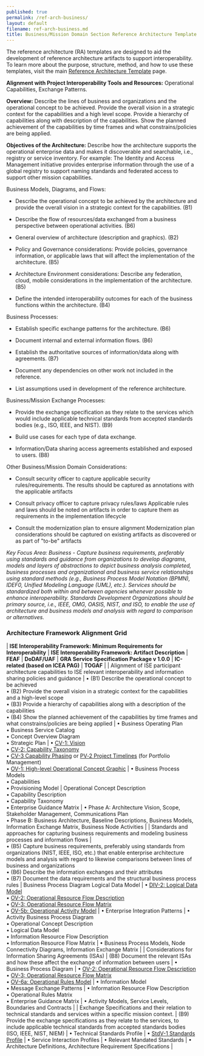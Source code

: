 ```yaml
---
published: true
permalink: /ref-arch-business/
layout: default
filename: ref-arch-business.md
title: Business/Mission Domain Section Reference Architecture Template
---
```


The reference architecture (RA) templates are designed to aid the development of reference architecture artifacts to support interoperability. To learn more about the purpose, structure, method, and how to use these templates, visit the main [Reference Architecture Template](/ref-arch-template) page.

**Alignment with Project Interoperability Tools and Resources:** Operational Capabilities, Exchange Patterns.

**Overview:** Describe the lines of business and organizations and the operational concept to be achieved. Provide the overall vision in a strategic context for the capabilities and a high level scope. Provide a hierarchy of capabilities along with description of the capabilities. Show the planned achievement of the capabilities by time frames and what constrains/policies are being applied.

**Objectives of the Architecture:** Describe how the architecture supports the operational enterprise data and makes it discoverable and searchable, i.e., registry or service inventory. For example: The Identity and Access Management initiative provides enterprise information through the use of a global registry to support naming standards and federated access to support other mission capabilities.

Business Models, Diagrams, and Flows:

* Describe the operational concept to be achieved by the architecture and provide the overall vision in a strategic context for the capabilities. (B1)

* Describe the flow of resources/data exchanged from a business perspective between operational activities. (B6)

* General overview of architecture (description and graphics). (B2)

* Policy and Governance considerations: Provide policies, governance information, or applicable laws that will affect the implementation of the architecture. (B5)

* Architecture Environment considerations: Describe any federation, cloud, mobile considerations in the implementation of the architecture. (B5)

* Define the intended interoperability outcomes for each of the business functions within the architecture. (B4)

Business Processes:

* Establish specific exchange patterns for the architecture. (B6)

* Document internal and external information flows. (B6)

* Establish the authoritative sources of information/data along with agreements. (B7)

* Document any dependencies on other work not included in the reference.

* List assumptions used in development of the reference architecture.

Business/Mission Exchange Processes:

* Provide the exchange specification as they relate to the services which would include applicable technical standards from accepted standards bodies (e.g., ISO, IEEE, and NIST). (B9)

* Build use cases for each type of data exchange.

* Information/Data sharing access agreements established and exposed to users. (B8)

Other Business/Mission Domain Considerations:

* Consult security officer to capture applicable security rules/requirements. The results should be captured as annotations with the applicable artifacts

* Consult privacy officer to capture privacy rules/laws Applicable rules and laws should be noted on artifacts in order to capture them as requirements in the implementation lifecycle

* Consult the modernization plan to ensure alignment Modernization plan considerations should be captured on existing artifacts as discovered or as part of "to-be" artifacts

*Key Focus Area: Business - Capture business requirements, preferably using standards and guidance from organizations to develop diagrams, models and layers of abstractions to depict business analysis completed, business processes and organizational and business service relationships using standard methods (e.g., Business Process Model Notation (BPMN), IDEF0, Unified Modeling Language (UML), etc.). Services should be standardized both within and between agencies whenever possible to enhance interoperability. Standards Development Organizations should be primary source, i.e., IEEE, OMG, OASIS, NIST, and ISO, to enable the use of architecture and business models and analysis with regard to comparison or alternatives.*

### Architecture Framework Alignment Grid

| **ISE Interoperability Framework: Minimum Requirements for Interoperability** | **ISE Interoperability Framework: Artifact Description** | **FEAF** | **DoDAF/UAF** | **GRA Service Specification Package v 1.0.0** | **IC-related (based on ICEA PAG)** | **TOGAF** |
| Alignment of ISE participant architecture capabilities to ISE relevant interoperability and information sharing policies and guidance | • (B1) Describe the operational concept to be achieved <br/> • (B2) Provide the overall vision in a strategic context for the capabilities and a high-level scope <br/> • (B3) Provide a hierarchy of capabilities along with a description of the capabilities <br/> • (B4) Show the planned achievement of the capabilities by time frames and what constrains/policies are being applied | • Business Operating Plan <br/> • Business Service Catalog <br/> • Concept Overview Diagram <br/> • Strategic Plan | • [CV-1: Vision](http://dodcio.defense.gov/dodaf20/dodaf20_cv1.aspx) <br/> • [CV-2: Capability Taxonomy](http://dodcio.defense.gov/dodaf20/dodaf20_cv2.aspx) <br/> • [CV-3 Capability Phasing](http://dodcio.defense.gov/dodaf20/dodaf20_cv3.aspx) or [PV‑2 Project Timelines](http://dodcio.defense.gov/dodaf20/dodaf20_pv2.aspx) (for Portfolio Management) <br/> • [OV-1: High-level Operational Concept Graphic](http://dodcio.defense.gov/dodaf20/dodaf20_ov1.aspx) | • Business Process Models <br/> • Capabilities <br/> • Provisioning Model | Operational Concept Description <br/> • Capability Description <br/> • Capability Taxonomy <br/> • Enterprise Guidance Matrix | • Phase A: Architecture Vision, Scope, Stakeholder Management, Communications Plan <br/> • Phase B: Business Architecture, Baseline Descriptions, Business Models, Information Exchange Matrix, Business Node Activities |
| Standards and approaches for capturing business requirements and modeling business processes and information flows | <br/> • (B5) Capture business requirements, preferably using standards from organizations (NIST, IEEE, ISO, etc.) that enable enterprise architecture models and analysis with regard to likewise comparisons between lines of business and organizations <br/> • (B6) Describe the information exchanges and their attributes <br/> • (B7) Document the data requirements and the structural business process rules | Business Process Diagram Logical Data Model | • [DIV-2: Logical Data Model](http://dodcio.defense.gov/dodaf20/dodaf20_div2.aspx) <br/> • [OV-2: Operational Resource Flow Description](http://dodcio.defense.gov/dodaf20/dodaf20_ov2.aspx) <br/> • [OV-3: Operational Resource Flow Matrix](http://dodcio.defense.gov/dodaf20/dodaf20_ov3.aspx) <br/> • [OV-5b: Operational Activity Model](http://dodcio.defense.gov/dodaf20/dodaf20_ov5ab.aspx) | • Enterprise Integration Patterns | • Activity Business Process Diagram <br/> • Operational Concept Description <br/> • Logical Data Model <br/> • Information Resource Flow Description <br/> • Information Resource Flow Matrix | • Business Process Models, Node Connectivity Diagrams, Information Exchange Matrix |
| Considerations for Information Sharing Agreements (ISAs) | (B8) Document the relevant ISAs and how these affect the exchange of information between users | • Business Process Diagram | • [OV-2: Operational Resource Flow Description](http://dodcio.defense.gov/dodaf20/dodaf20_ov2.aspx) <br/> • [OV-3: Operational Resource Flow Matrix](http://dodcio.defense.gov/dodaf20/dodaf20_ov3.aspx) <br/> • [OV-6a: Operational Rules Model](http://dodcio.defense.gov/dodaf20/dodaf20_ov6a.aspx) | • Information Model <br/> • Message Exchange Patterns | • Information Resource Flow Description <br/> • Operational Rules Matrix <br/> • Enterprise Guidance Matrix | • Activity Models, Service Levels, Boundaries and Contracts |
| Exchange Specifications and their relation to technical standards and services within a specific mission context. | (B9) Provide the exchange specifications as they relate to the services, to include applicable technical standards from accepted standards bodies (ISO, IEEE, NIST, NIEM) | • Technical Standards Profile | • [StdV-1 Standards Profile](http://dodcio.defense.gov/dodaf20/dodaf20_stdv1.aspx) | • Service Interaction Profiles | • Relevant Mandated Standards | • Architecture Definitions, Architecture Requirement Specifications |

